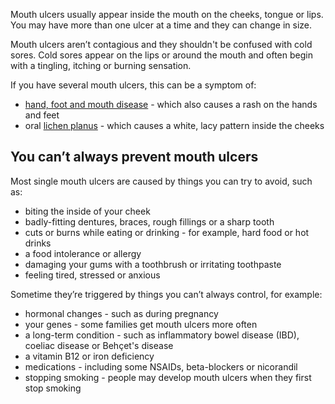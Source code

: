 Mouth ulcers usually appear inside the mouth on the cheeks, tongue or lips. You may have more than one ulcer at
a time and they can change in size.

Mouth ulcers aren’t contagious and they shouldn't be confused with cold sores. Cold sores appear on the lips
or around the mouth and often begin with a tingling, itching or burning sensation.

If you have several mouth ulcers, this can be a symptom of:

- [hand, foot and mouth disease](/conditions/hand-foot-and-mouth-disease) - which also causes a rash on the hands and feet
- oral [lichen planus](http://www.nhs.uk/conditions/Lichen-planus/Pages/Introduction.aspx) - which causes a white,
  lacy pattern inside the cheeks

## You can’t always prevent mouth ulcers

Most single mouth ulcers are caused by things you can try to avoid, such as:

- biting the inside of your cheek
- badly-fitting dentures, braces, rough fillings or a sharp tooth
- cuts or burns while eating or drinking - for example, hard food or hot drinks
- a food intolerance or allergy
- damaging your gums with a toothbrush or irritating toothpaste
- feeling tired, stressed or anxious

Sometime they’re triggered by things you can’t always control, for example:

- hormonal changes - such as during pregnancy
- your genes - some families get mouth ulcers more often
- a long-term condition - such as inflammatory bowel disease (IBD), coeliac disease or Behçet's disease
- a vitamin B12 or iron deficiency
- medications - including some NSAIDs, beta-blockers or nicorandil
- stopping smoking - people may develop mouth ulcers when they first stop smoking
